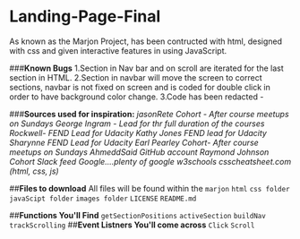 # Landing-Page-Final
As known as the Marjon Project, has been contructed with html, designed with css and given interactive features in using JavaScript.

###**Known Bugs** 
1.Section in Nav bar and on scroll are iterated for the last section in HTML. 
2.Section in navbar will move the screen to correct sections, navbar is not fixed on screen and is coded for double click in order to have background color change. 
3.Code has been redacted - 


###**Sources used for inspiration:**
_jasonRete Cohort - After course meetups on Sundays_
_George Ingram - Lead for thr full duration of the courses_
_Rockwell- FEND Lead for Udacity_
_Kathy Jones FEND lead for Udacity_
_Sharynne FEND Lead for Udacity_
_Earl Pearley Cohort- After course meetups on Sundays_
_AhmeddSaid GitHub account_
_Raymond Johnson Cohort_ 
_Slack feed_
_Google....plenty of google_
_w3schools_
_csscheatsheet.com (html, css, js)_


##**Files to download**
All files will be found within the `marjon`
`html`
`css folder`
`javaScipt folder`
`images folder`
`LICENSE`
`README.md`

##**Functions You'll Find**
`getSectionPositions`
`activeSection`
`buildNav`
`trackScrolling`
##**Event Listners You'll come across**
`Click`
`Scroll`

##



